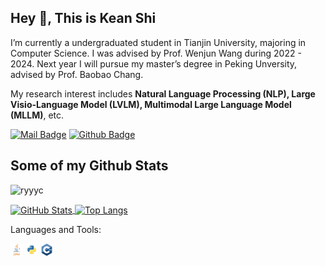 ## Hey 👋, This is Kean Shi

I’m currently a undergraduated student in Tianjin University, majoring in Computer Science. I was advised by Prof. Wenjun Wang during 2022 - 2024. Next year I will pursue my master’s degree in Peking Unversity, advised by Prof. Baobao Chang.

My research interest includes **Natural Language Processing (NLP), Large Visio-Language Model (LVLM), Multimodal Large Language Model (MLLM)**, etc.

[![Mail Badge](https://img.shields.io/badge/-shikean@tju.edu.cn-c14438?style=flat&logo=Gmail&logoColor=white&link=mailto:shikean@tju.edu.cn)](mailto:shikean@tju.edu.cn) [![Github Badge](https://img.shields.io/badge/-ryyyc-grey?style=flat&logo=github&logoColor=white&link=https://github.com/ryyyc/)](https://www.github.com/ryyyc/)
## Some of my Github Stats
<p align=left> <img src=https://komarev.com/ghpvc/?username=ryyyc alt=ryyyc /> </p>

<a href="https://github.com/ryyyc">
  <img align="center" alt="GitHub Stats" src="https://github-readme-stats.vercel.app/api?username=ryyyc&show_icons=true&include_all_commits=true" />
</a>
<a href="https://github.com/ryyyc">
  <img align="center" alt="Top Langs" src="https://github-readme-stats.vercel.app/api/top-langs/?username=ryyyc&layout=compact" />
</a>

Languages and Tools:

<code><img height="20" src="https://raw.githubusercontent.com/github/explore/80688e429a7d4ef2fca1e82350fe8e3517d3494d/topics/java/java.png" alt="java"></code>
<code><img height="20" src="https://raw.githubusercontent.com/github/explore/80688e429a7d4ef2fca1e82350fe8e3517d3494d/topics/python/python.png" alt="python"></code>
<code><img height="20" src="https://raw.githubusercontent.com/github/explore/80688e429a7d4ef2fca1e82350fe8e3517d3494d/topics/cpp/cpp.png" alt="cpp"></code>


<!--
**Ryyyc/ryyyc** is a ✨ _special_ ✨ repository because its `README.md` (this file) appears on your GitHub profile.

Here are some ideas to get you started:

- 🔭 I’m currently working on ...
- 🌱 I’m currently learning ...
- 👯 I’m looking to collaborate on ...
- 🤔 I’m looking for help with ...
- 💬 Ask me about ...
- 📫 How to reach me: ...
- 😄 Pronouns: ...
- ⚡ Fun fact: ...
-->
